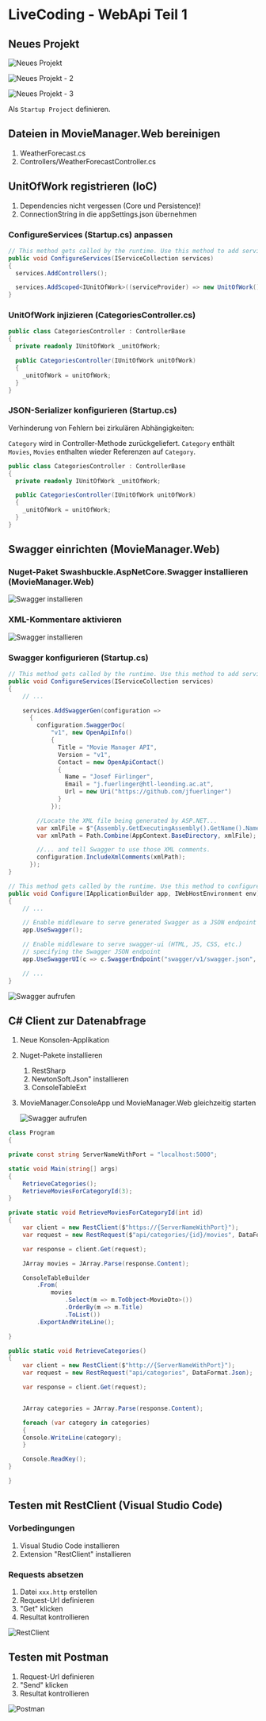 # LiveCoding - WebApi Teil 1

## Neues Projekt 

![Neues Projekt](./images/00_new_project.png)

![Neues Projekt - 2](./images/01_new_project_2.png)

![Neues Projekt - 3](./images/02_new_project_3.png)

Als `Startup Project` definieren.

## Dateien in MovieManager.Web bereinigen

1. WeatherForecast.cs
2. Controllers/WeatherForecastController.cs

## UnitOfWork registrieren (IoC)

1. Dependencies nicht vergessen (Core und Persistence)!
2. ConnectionString in die appSettings.json übernehmen

### ConfigureServices (Startup.cs) anpassen

```csharp
// This method gets called by the runtime. Use this method to add services to the container.
public void ConfigureServices(IServiceCollection services)
{
  services.AddControllers();

  services.AddScoped<IUnitOfWork>((serviceProvider) => new UnitOfWork());
}
```

### UnitOfWork injizieren (CategoriesController.cs) 

```csharp
public class CategoriesController : ControllerBase
{
  private readonly IUnitOfWork _unitOfWork;

  public CategoriesController(IUnitOfWork unitOfWork)
  {
    _unitOfWork = unitOfWork;
  }
}
```


### JSON-Serializer konfigurieren (Startup.cs) 

Verhinderung von Fehlern bei zirkulären Abhängigkeiten: 

`Category` wird in Controller-Methode zurückgeliefert. `Category` enthält `Movies`, `Movies` enthalten wieder Referenzen auf `Category`.

```csharp
public class CategoriesController : ControllerBase
{
  private readonly IUnitOfWork _unitOfWork;

  public CategoriesController(IUnitOfWork unitOfWork)
  {
    _unitOfWork = unitOfWork;
  }
}
```

## Swagger einrichten (MovieManager.Web)


### Nuget-Paket Swashbuckle.AspNetCore.Swagger installieren (MovieManager.Web)

![Swagger installieren](./images/03_swagger_nuget.png)

### XML-Kommentare aktivieren

![Swagger installieren](images/08_xmlcomments.png)


### Swagger konfigurieren (Startup.cs)

```csharp
// This method gets called by the runtime. Use this method to add services to the container.
public void ConfigureServices(IServiceCollection services)
{
    // ...

    services.AddSwaggerGen(configuration =>
      {
        configuration.SwaggerDoc(
            "v1", new OpenApiInfo()
            {
              Title = "Movie Manager API",
              Version = "v1",
              Contact = new OpenApiContact()
              {
                Name = "Josef Fürlinger",
                Email = "j.fuerlinger@htl-leonding.ac.at",
                Url = new Uri("https://github.com/jfuerlinger")
              }
            });

        //Locate the XML file being generated by ASP.NET...
        var xmlFile = $"{Assembly.GetExecutingAssembly().GetName().Name}.xml";
        var xmlPath = Path.Combine(AppContext.BaseDirectory, xmlFile);

        //... and tell Swagger to use those XML comments.
        configuration.IncludeXmlComments(xmlPath);
      });
}
```

```csharp
// This method gets called by the runtime. Use this method to configure the HTTP request pipeline.
public void Configure(IApplicationBuilder app, IWebHostEnvironment env)
{
    // ...

    // Enable middleware to serve generated Swagger as a JSON endpoint
    app.UseSwagger();

    // Enable middleware to serve swagger-ui (HTML, JS, CSS, etc.)
    // specifying the Swagger JSON endpoint
    app.UseSwaggerUI(c => c.SwaggerEndpoint("swagger/v1/swagger.json", "Movie Manager API"));

    // ...
}
```

![Swagger aufrufen](./images/04_swagger_aufruf.png)


## C# Client zur Datenabfrage

1. Neue Konsolen-Applikation
2. Nuget-Pakete installieren
   1. RestSharp
   2. NewtonSoft.Json" installieren
   3. ConsoleTableExt
3. MovieManager.ConsoleApp und MovieManager.Web gleichzeitig starten
   
   ![Swagger aufrufen](./images/05_multistartproject.png)




```csharp
class Program
{

private const string ServerNameWithPort = "localhost:5000";

static void Main(string[] args)
{
    RetrieveCategories();
    RetrieveMoviesForCategoryId(3);
}

private static void RetrieveMoviesForCategoryId(int id)
{
    var client = new RestClient($"https://{ServerNameWithPort}");
    var request = new RestRequest($"api/categories/{id}/movies", DataFormat.Json);

    var response = client.Get(request);

    JArray movies = JArray.Parse(response.Content);

    ConsoleTableBuilder
        .From(
            movies
                .Select(m => m.ToObject<MovieDto>())
                .OrderBy(m => m.Title)
                .ToList())
        .ExportAndWriteLine();

}

public static void RetrieveCategories()
{
    var client = new RestClient($"http://{ServerNameWithPort}");
    var request = new RestRequest("api/categories", DataFormat.Json);

    var response = client.Get(request);


    JArray categories = JArray.Parse(response.Content);

    foreach (var category in categories)
    {
    Console.WriteLine(category);
    }

    Console.ReadKey();
}

}
```

## Testen mit RestClient (Visual Studio Code)

### Vorbedingungen

1. Visual Studio Code installieren
2. Extension "RestClient" installieren

### Requests absetzen

1. Datei `xxx.http` erstellen
2. Request-Url definieren
3. "Get" klicken
4. Resultat kontrollieren

![RestClient](./images/07_restclient_testing.png)

## Testen mit Postman

1. Request-Url definieren
2. "Send" klicken
3. Resultat kontrollieren

![Postman](./images/06_postman_testing.png)

